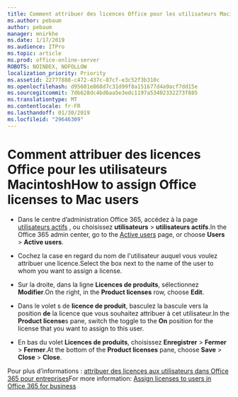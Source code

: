 ```yaml
---
title: Comment attribuer des licences Office pour les utilisateurs Macintosh
ms.author: pebaum
author: pebaum
manager: mnirkhe
ms.date: 1/17/2019
ms.audience: ITPro
ms.topic: article
ms.prod: office-online-server
ROBOTS: NOINDEX, NOFOLLOW
localization_priority: Priority
ms.assetid: 22777888-c472-437c-87cf-e3c52f3b310c
ms.openlocfilehash: d95601e868d7c31d99f8a151677d4a9acf7dd15e
ms.sourcegitcommit: 7db628dc4bd6aa5e3edc1197a53402332273f885
ms.translationtype: MT
ms.contentlocale: fr-FR
ms.lasthandoff: 01/30/2019
ms.locfileid: "29646309"
---
```

# <a name="how-to-assign-office-licenses-to-mac-users"></a><span data-ttu-id="2811b-102">Comment attribuer des licences Office pour les utilisateurs Macintosh</span><span class="sxs-lookup"><span data-stu-id="2811b-102">How to assign Office licenses to Mac users</span></span>

- <span data-ttu-id="2811b-103">Dans le centre d’administration Office 365, accédez à la page [utilisateurs actifs](https://go.microsoft.com/fwlink/p/?linkid=834822) , ou choisissez **utilisateurs** \> **utilisateurs actifs**.</span><span class="sxs-lookup"><span data-stu-id="2811b-103">In the Office 365 admin center, go to the [Active users](https://go.microsoft.com/fwlink/p/?linkid=834822) page, or choose **Users** \> **Active users**.</span></span>
    
- <span data-ttu-id="2811b-104">Cochez la case en regard du nom de l'utilisateur auquel vous voulez attribuer une licence.</span><span class="sxs-lookup"><span data-stu-id="2811b-104">Select the box next to the name of the user to whom you want to assign a license.</span></span>
    
- <span data-ttu-id="2811b-105">Sur la droite, dans la ligne **Licences de produits**, sélectionnez **Modifier**.</span><span class="sxs-lookup"><span data-stu-id="2811b-105">On the right, in the **Product licenses** row, choose **Edit**.</span></span>
    
- <span data-ttu-id="2811b-106">Dans le volet s de **licence de produit**, basculez la bascule vers la position **de** la licence que vous souhaitez attribuer à cet utilisateur.</span><span class="sxs-lookup"><span data-stu-id="2811b-106">In the **Product license**s pane, switch the toggle to the **On** position for the license that you want to assign to this user.</span></span> 
    
- <span data-ttu-id="2811b-107">En bas du volet **Licences de produits**, choisissez **Enregistrer** \> **Fermer** \> **Fermer**.</span><span class="sxs-lookup"><span data-stu-id="2811b-107">At the bottom of the **Product licenses** pane, choose **Save** \> **Close** \> **Close**.</span></span>
    
<span data-ttu-id="2811b-108">Pour plus d’informations : [attribuer des licences aux utilisateurs dans Office 365 pour entreprises](https://docs.microsoft.com/office365/admin/subscriptions-and-billing/assign-licenses-to-users)</span><span class="sxs-lookup"><span data-stu-id="2811b-108">For more information: [Assign licenses to users in Office 365 for business](https://docs.microsoft.com/office365/admin/subscriptions-and-billing/assign-licenses-to-users)</span></span>
  


